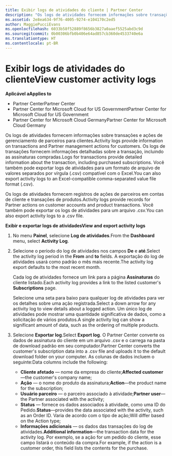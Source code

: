 ```yaml
---
title: Exibir logs de atividades do cliente | Partner Center
description: "Os logs de atividades fornecem informações sobre transações e ações de gerenciamento de parceiros para clientes."
ms.assetid: 2e8ea634-9f76-4005-9274-e104170c2ed5
author: MaggiePucciEvans
ms.openlocfilehash: 6033b58f52889f8656b3827a0aaef5525abd3c9d
ms.sourcegitcommit: 0b00306bfb0b406e64ad857cb360de4533740e6a
ms.translationtype: HT
ms.contentlocale: pt-BR
---
```

# <a name="view-customer-activity-logs"></a><span data-ttu-id="ea957-103">Exibir logs de atividades do cliente</span><span class="sxs-lookup"><span data-stu-id="ea957-103">View customer activity logs</span></span>

**<span data-ttu-id="ea957-104">Aplicável a</span><span class="sxs-lookup"><span data-stu-id="ea957-104">Applies to</span></span>**

-  <span data-ttu-id="ea957-105">Partner Center</span><span class="sxs-lookup"><span data-stu-id="ea957-105">Partner Center</span></span>
-  <span data-ttu-id="ea957-106">Partner Center for Microsoft Cloud for US Government</span><span class="sxs-lookup"><span data-stu-id="ea957-106">Partner Center for Microsoft Cloud for US Government</span></span>
-  <span data-ttu-id="ea957-107">Partner Center for Microsoft Cloud Germany</span><span class="sxs-lookup"><span data-stu-id="ea957-107">Partner Center for Microsoft Cloud Germany</span></span>


<span data-ttu-id="ea957-108">Os logs de atividades fornecem informações sobre transações e ações de gerenciamento de parceiros para clientes.</span><span class="sxs-lookup"><span data-stu-id="ea957-108">Activity logs provide information on transactions and Partner management actions for customers.</span></span> <span data-ttu-id="ea957-109">Os logs de transações fornecem informações detalhadas sobre a transação, incluindo as assinaturas compradas.</span><span class="sxs-lookup"><span data-stu-id="ea957-109">Logs for transactions provide detailed information about the transaction, including purchased subscriptions.</span></span> <span data-ttu-id="ea957-110">Você também pode exportar logs de atividades para um formato de arquivo de valores separados por vírgula (.csv) compatível com o Excel.</span><span class="sxs-lookup"><span data-stu-id="ea957-110">You can also export activity logs to an Excel-compatible comma-separated value file format (.csv).</span></span>

<span data-ttu-id="ea957-111">Os logs de atividades fornecem registros de ações de parceiros em contas de cliente e transações de produtos.</span><span class="sxs-lookup"><span data-stu-id="ea957-111">Activity logs provide records for Partner actions on customer accounts and product transactions.</span></span> <span data-ttu-id="ea957-112">Você também pode exportar os logs de atividades para um arquivo .csv.</span><span class="sxs-lookup"><span data-stu-id="ea957-112">You can also export activity logs to a .csv file.</span></span>

**<span data-ttu-id="ea957-113">Exibir e exportar logs de atividades</span><span class="sxs-lookup"><span data-stu-id="ea957-113">View and export activity logs</span></span>**

1.  <span data-ttu-id="ea957-114">No menu **Painel**, selecione **Log de atividades**.</span><span class="sxs-lookup"><span data-stu-id="ea957-114">From the **Dashboard** menu, select **Activity Log**.</span></span>
2.  <span data-ttu-id="ea957-115">Selecione o período do log de atividades nos campos **De** e **até**.</span><span class="sxs-lookup"><span data-stu-id="ea957-115">Select the activity log period in the **From** and **to** fields.</span></span> <span data-ttu-id="ea957-116">A exportação do log de atividades usará como padrão o mês mais recente.</span><span class="sxs-lookup"><span data-stu-id="ea957-116">The activity log export defaults to the most recent month.</span></span>

    <span data-ttu-id="ea957-117">Cada log de atividades fornece um link para a página **Assinaturas** do cliente listado.</span><span class="sxs-lookup"><span data-stu-id="ea957-117">Each activity log provides a link to the listed customer's **Subscriptions** page.</span></span>

    <span data-ttu-id="ea957-118">Selecione uma seta para baixo para qualquer log de atividades para ver os detalhes sobre uma ação registrada.</span><span class="sxs-lookup"><span data-stu-id="ea957-118">Select a down arrow for any activity log to view details about a logged action.</span></span> <span data-ttu-id="ea957-119">Um único log de atividades pode mostrar uma quantidade significativa de dados, como a solicitação de vários produtos.</span><span class="sxs-lookup"><span data-stu-id="ea957-119">A single activity log can show a significant amount of data, such as the ordering of multiple products.</span></span>

3.  <span data-ttu-id="ea957-120">Selecione **Exportar log**.</span><span class="sxs-lookup"><span data-stu-id="ea957-120">Select **Export log**.</span></span> <span data-ttu-id="ea957-121">O Partner Center converte os dados de assinatura do cliente em um arquivo .csv e o carrega na pasta de download padrão em seu computador.</span><span class="sxs-lookup"><span data-stu-id="ea957-121">Partner Center converts the customer's subscription data into a .csv file and uploads it to the default download folder on your computer.</span></span> <span data-ttu-id="ea957-122">As colunas de dados incluem o seguinte:</span><span class="sxs-lookup"><span data-stu-id="ea957-122">Data columns include the following:</span></span>
    -   <span data-ttu-id="ea957-123">**Cliente afetado** — nome da empresa do cliente;</span><span class="sxs-lookup"><span data-stu-id="ea957-123">**Affected customer**—the customer's company name;</span></span>
    -   <span data-ttu-id="ea957-124">**Ação** — o nome do produto da assinatura;</span><span class="sxs-lookup"><span data-stu-id="ea957-124">**Action**—the product name for the subscription;</span></span>
    -   <span data-ttu-id="ea957-125">**Usuário parceiro** — o parceiro associado à atividade;</span><span class="sxs-lookup"><span data-stu-id="ea957-125">**Partner user**—the Partner associated with the activity;</span></span>
    -   <span data-ttu-id="ea957-126">**Status** — fornece os dados associados à atividade, como uma ID do Pedido.</span><span class="sxs-lookup"><span data-stu-id="ea957-126">**Status**—provides the data associated with the activity, such as an Order ID.</span></span> <span data-ttu-id="ea957-127">Varia de acordo com o tipo de ação;</span><span class="sxs-lookup"><span data-stu-id="ea957-127">Will differ based on the Action type;</span></span>
    -   <span data-ttu-id="ea957-128">**Informações adicionais** — os dados das transações do log de atividades.</span><span class="sxs-lookup"><span data-stu-id="ea957-128">**Additional information**—the transaction data for the activity log.</span></span> <span data-ttu-id="ea957-129">Por exemplo, se a ação for um pedido do cliente, esse campo listará o conteúdo da compra.</span><span class="sxs-lookup"><span data-stu-id="ea957-129">For example, if the action is a customer order, this field lists the contents for the purchase.</span></span>

 

 



